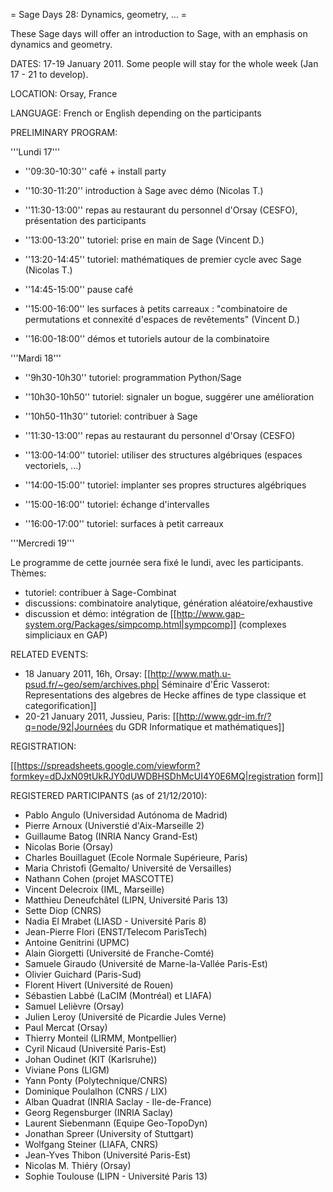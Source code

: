 = Sage Days 28: Dynamics, geometry, ... =

These Sage days will offer an introduction to Sage, with an emphasis on dynamics and geometry.

DATES: 17-19 January 2011. Some people will stay for the whole week (Jan 17 - 21 to develop).

LOCATION: Orsay, France

LANGUAGE: French or English depending on the participants

PRELIMINARY PROGRAM:

'''Lundi 17'''

  * ''09:30-10:30'' café + install party
  * ''10:30-11:20'' introduction à Sage avec démo (Nicolas T.)

  * ''11:30-13:00'' repas au restaurant du personnel d'Orsay (CESFO), présentation des participants

  * ''13:00-13:20'' tutoriel: prise en main de Sage (Vincent D.)
  * ''13:20-14:45'' tutoriel: mathématiques de premier cycle avec Sage (Nicolas T.)
  * ''14:45-15:00'' pause café
  * ''15:00-16:00'' les surfaces à petits carreaux : "combinatoire de permutations et connexité d'espaces de revêtements" (Vincent D.)
  * ''16:00-18:00'' démos et tutoriels autour de la combinatoire

'''Mardi 18'''

  * ''9h30-10h30''  tutoriel: programmation Python/Sage
  * ''10h30-10h50'' tutoriel: signaler un bogue, suggérer une amélioration
  * ''10h50-11h30'' tutoriel: contribuer à Sage

  * ''11:30-13:00'' repas au restaurant du personnel d'Orsay (CESFO)

  * ''13:00-14:00'' tutoriel: utiliser des structures algébriques (espaces vectoriels, ...)
  * ''14:00-15:00'' tutoriel: implanter ses propres structures algébriques
  * ''15:00-16:00'' tutoriel: échange d'intervalles
  * ''16:00-17:00'' tutoriel: surfaces à petit carreaux

'''Mercredi 19'''

Le programme de cette journée sera fixé le lundi, avec les participants. Thèmes:

  * tutoriel: contribuer à Sage-Combinat
  * discussions: combinatoire analytique, génération aléatoire/exhaustive
  * discussion et démo:  intégration de [[http://www.gap-system.org/Packages/simpcomp.html|sympcomp]] (complexes simpliciaux en GAP)

RELATED EVENTS:

 * 18 January 2011, 16h, Orsay: [[http://www.math.u-psud.fr/~geo/sem/archives.php| Séminaire d'Éric Vasserot: Representations des algebres de Hecke affines de type classique et categorification]]
 * 20-21 January 2011, Jussieu, Paris: [[http://www.gdr-im.fr/?q=node/92|Journées du GDR Informatique et mathématiques]]

REGISTRATION:

 [[https://spreadsheets.google.com/viewform?formkey=dDJxN09tUkRJY0dUWDBHSDhMcUI4Y0E6MQ|registration form]]


REGISTERED PARTICIPANTS (as of 21/12/2010):

  * Pablo Angulo (Universidad Autónoma de Madrid)
  * Pierre Arnoux (Universtié d'Aix-Marseille 2)
  * Guillaume Batog (INRIA Nancy Grand-Est)
  * Nicolas Borie (Orsay)
  * Charles Bouillaguet (Ecole Normale Supérieure, Paris)
  * Maria Christofi (Gemalto/ Université de Versailles)
  * Nathann Cohen (projet MASCOTTE)
  * Vincent Delecroix (IML, Marseille)
  * Matthieu Deneufchâtel (LIPN, Université Paris 13)
  * Sette Diop (CNRS)
  * Nadia El Mrabet (LIASD - Université Paris 8)
  * Jean-Pierre Flori (ENST/Telecom ParisTech)
  * Antoine Genitrini (UPMC)
  * Alain Giorgetti (Université de Franche-Comté)
  * Samuele Giraudo (Université de Marne-la-Vallée Paris-Est)
  * Olivier Guichard (Paris-Sud)
  * Florent Hivert (Université de Rouen)
  * Sébastien Labbé (LaCIM (Montréal) et LIAFA)
  * Samuel Lelièvre (Orsay)
  * Julien Leroy (Université de Picardie Jules Verne)
  * Paul Mercat (Orsay)
  * Thierry Monteil (LIRMM, Montpellier)
  * Cyril Nicaud (Université Paris-Est)
  * Johan Oudinet (KIT (Karlsruhe))
  * Viviane Pons (LIGM)
  * Yann Ponty (Polytechnique/CNRS)
  * Dominique Poulalhon (CNRS / LIX)
  * Alban Quadrat (INRIA Saclay - Ile-de-France)
  * Georg Regensburger (INRIA Saclay)
  * Laurent Siebenmann (Equipe Geo-TopoDyn)
  * Jonathan Spreer (University of Stuttgart)
  * Wolfgang Steiner (LIAFA, CNRS)
  * Jean-Yves Thibon (Université Paris-Est)
  * Nicolas M. Thiéry (Orsay)
  * Sophie Toulouse (LIPN - Université Paris 13)
